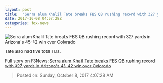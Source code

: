 ```yaml
---
layout: post
title:  "Serra alum Khalil Tate breaks FBS QB rushing record with 327 yards in Arizona's 45-42 win over Colorado"
date: 2017-10-08 04:07:28Z
categories: fox-news
---
```


![Serra alum Khalil Tate breaks FBS QB rushing record with 327 yards in Arizona's 45-42 win over Colorado](http://www.foxnews.com/content/dam/fox-news/logo/og-fn-foxnews.jpg)

Tate also had five total TDs.


Full story on F3News: [Serra alum Khalil Tate breaks FBS QB rushing record with 327 yards in Arizona's 45-42 win over Colorado](http://www.f3nws.com/n/vuHJHF)

> Posted on: Sunday, October 8, 2017 4:07:28 AM

